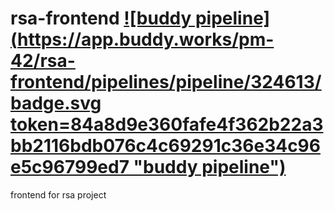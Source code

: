 # rsa-frontend [![buddy pipeline](https://app.buddy.works/pm-42/rsa-frontend/pipelines/pipeline/324613/badge.svg token=84a8d9e360fafe4f362b22a3bb2116bdb076c4c69291c36e34c96e5c96799ed7 "buddy pipeline")](https://app.buddy.works/pm-42/rsa-frontend/pipelines/pipeline/324613)
frontend for rsa project
